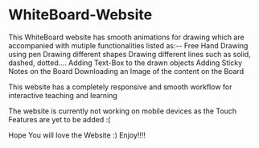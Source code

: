 # WhiteBoard-Website

This WhiteBoard website has smooth animations for drawing which are accompanied with mutiple functionalities listed as:--
Free Hand Drawing using pen
Drawing different shapes 
Drawing different lines such as solid, dashed, dotted....
Adding Text-Box to the drawn objects
Adding Sticky Notes on the Board
Downloading an Image of the content on the Board

This website has a completely responsive and smooth workflow for interactive teaching and learning

The website is currently not working on mobile devices as the Touch Features are yet to be added :(

Hope You will love the Website :)
Enjoy!!!!
